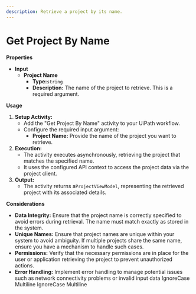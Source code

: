 ```yaml
---
description: Retrieve a project by its name.
---
```


# Get Project By Name

**Properties**

* **Input**
  * **Project Name**
    * **Type:**`string`
    * **Description:** The name of the project to retrieve. This is a required argument.

**Usage**

1. **Setup Activity:**
   * Add the "Get Project By Name" activity to your UiPath workflow.
   * Configure the required input argument:
     * **Project Name:** Provide the name of the project you want to retrieve.
2. **Execution:**
   * The activity executes asynchronously, retrieving the project that matches the specified name.
   * It uses the configured API context to access the project data via the project client.
3. **Output:**
   * The activity returns a`ProjectViewModel`, representing the retrieved project with its associated details.

**Considerations**

* **Data Integrity:** Ensure that the project name is correctly specified to avoid errors during retrieval. The name must match exactly as stored in the system.
* **Unique Names:** Ensure that project names are unique within your system to avoid ambiguity. If multiple projects share the same name, ensure you have a mechanism to handle such cases.
* **Permissions:** Verify that the necessary permissions are in place for the user or application retrieving the project to prevent unauthorized actions.
* **Error Handling:** Implement error handling to manage potential issues such as network connectivity problems or invalid input data
 IgnoreCase Multiline IgnoreCase Multiline
